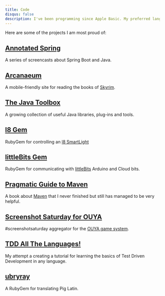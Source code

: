 ```yaml
---
title: Code
disqus: false
description: I've been programming since Apple Basic. My preferred languages are Java & Ruby. The best way to see what I'm up to is to check <a href="https://github.com/spilth">my GitHub profile</a>.
---
```


Here are some of the projects I am most proud of:

## [Annotated Spring](http://www.annotatedspring.com)

A series of screencasts about Spring Boot and Java.

## [Arcanaeum](https://github.com/spilth/arcanaeum)

A mobile-friendly site for reading the books of [Skyrim](http://www.elderscrolls.com/skyrim/).

## [The Java Toolbox](http://www.java-toolbox.com)

A growing collection of useful Java libraries, plug-ins and tools.

## [l8 Gem](https://github.com/spilth/l8)

RubyGem for controlling an [l8 SmartLight](http://l8smartlight.com)

## [littleBits Gem](https://github.com/spilth/little_bits)

RubyGem for communicating with [littleBits](http://littlebits.cc) Arduino and Cloud bits.

## [Pragmatic Guide to Maven](https://www.gitbook.com/book/spilth/pragmatic-guide-to-maven-3)

A book about [Maven](https://maven.apache.org) that I never finished but still has managed to be very helpful.

## [Screenshot Saturday for OUYA](https://github.com/spilth/screenshotsaturday-ouya)

\#screenshotsaturday aggregator for the [OUYA game system](https://www.ouya.tv).

## [TDD All The Languages!](http://tdd.spilth.org)

My attempt a creating a tutorial for learning the basics of Test Driven Development in any language.

## [ubryray](https://github.com/spilth/ubyray)

A RubyGem for translating Pig Latin.

